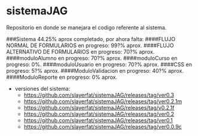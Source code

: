 sistemaJAG
==========
Repositorio en donde se manejara el codigo referente al sistema.

###Sistema 44.25% aprox completado, por ahora falta:
####FLUJO NORMAL DE FORMULARIOS
en progreso: 99?% aprox.
####FLUJO ALTERNATIVO DE FORMULARIOS
en progreso: 70?% aprox.
####moduloAlumno
en progreso: 70?% aprox.
####moduloCurso
en progreso: 0%.
####moduloUsuario
en progreso: 70?% aprox.
####CSS
en progreso: 5?% aprox.
####ModuloValidacion
en progreso: 40?% aprox.
####ModuloReporte
en progreso: 0% aprox.

* versiones del sistema:
  * https://github.com/slayerfat/sistemaJAG/releases/tag/ver0.3
  * https://github.com/slayerfat/sistemaJAG/releases/tag/ver0.2.1m
  * https://github.com/slayerfat/sistemaJAG/releases/tag/v0.2.1f
  * https://github.com/slayerfat/sistemaJAG/releases/tag/ver0.2
  * https://github.com/slayerfat/sistemaJAG/releases/tag/ver0.1
  * https://github.com/slayerfat/sistemaJAG/releases/tag/ver0.0.9c
